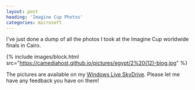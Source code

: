 ```yaml
---
layout: post
heading: 'Imagine Cup Photos'
categories: microsoft
---
```


I've just done a dump of all the photos I took at the Imagine Cup worldwide finals in Cairo.

{% include images/block.html src="https://camediahost.github.io/pictures/egypt/2%20(12)-blog.jpg" %}

The pictures are available on my [Windows Live SkyDrive](http://cid-c16ba2a0210af2a8.skydrive.live.com/browse.aspx/Imagine%20Cup%20Pics?authkey=G2xvpWtR5zg%24). Please let me have any feedback you have on them!
